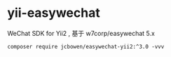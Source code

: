 # yii-easywechat

WeChat SDK for Yii2 , 基于 w7corp/easywechat 5.x

```shell
composer require jcbowen/easywechat-yii2:^3.0 -vvv 
```
